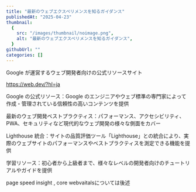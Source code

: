 ```yaml
---
title: "最新のウェブエクスペリメンスを知るガイダンス"
publishedAt: "2025-04-23"
thumbnail:
  {
    src: "/images/thumbnail/noimage.png",
    alt: "最新のウェブエクスペリメンスを知るガイダンス",
  }
githubUrl: ""
categories: []
---
```


Google が運営するウェブ開発者向けの公式リソースサイト

https://web.dev/?hl=ja

Google の公式リソース：Google のエンジニアやウェブ標準の専門家によって作成・管理されている信頼性の高いコンテンツを提供

最新のウェブ開発ベストプラクティス：パフォーマンス、アクセシビリティ、PWA、セキュリティなど現代的なウェブ開発の様々な側面をカバー

Lighthouse 統合：サイトの品質評価ツール「Lighthouse」との統合により、実際のウェブサイトのパフォーマンスやベストプラクティスを測定できる機能を提供

学習リソース：初心者から上級者まで、様々なレベルの開発者向けのチュートリアルやガイドを提供

page speed insight , core webvaitalsについては後述
